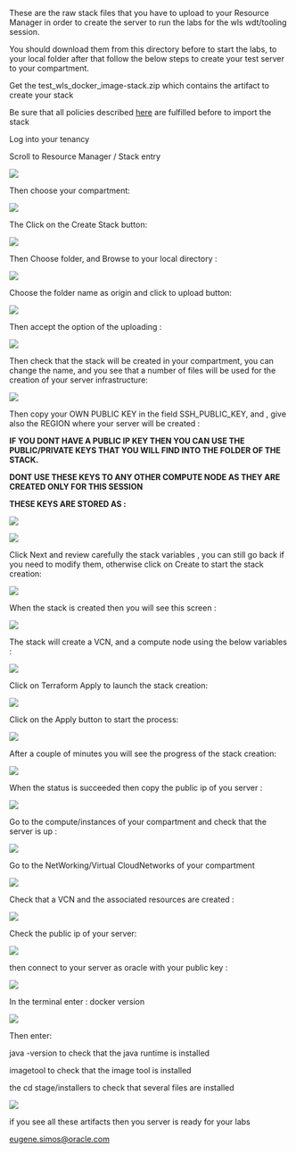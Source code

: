 

These are the raw stack files that you have to upload to your Resource Manager in order to create the server to run the labs for the wls wdt/tooling session.

You should download them from this directory before to start the labs, to your local folder after that follow the below steps to create your test server to your compartment.

Get the test_wls_docker_image-stack.zip which contains the artifact to create your stack





Be sure that all policies described [here](https://docs.cloud.oracle.com/en-us/iaas/Content/Identity/Tasks/managingstacksandjobs.htm#Policies_for_Managing_Stacks_and_Jobs) are fulfilled before to import the stack



Log into your tenancy 

Scroll to Resource Manager / Stack entry

![](../WLS_deploy_scripts/images/2020-11-09_13-05-58.jpg)

Then choose your compartment:

![](../WLS_deploy_scripts/images/RM-2.jpg)

The Click on the Create Stack button:

![](../WLS_deploy_scripts/images/RM-3.jpg)



Then Choose folder, and Browse to your local directory :

![](../WLS_deploy_scripts/images/RM-4.jpg)



Choose the folder name as origin and click to upload button:

![](../WLS_deploy_scripts/images/RM-5.jpg)



Then accept the option of the uploading :

![](../WLS_deploy_scripts/images/RM-6.jpg)



Then check that the stack will be created in your compartment, you can change the name, and you see that a number of files will be used for the creation of your server infrastructure:

![](../WLS_deploy_scripts/images/RM-7.jpg)



Then copy your OWN PUBLIC KEY in the field SSH_PUBLIC_KEY, and , give also the REGION where your server will be created :

**IF YOU DONT HAVE A PUBLIC IP KEY THEN YOU CAN USE THE PUBLIC/PRIVATE KEYS THAT YOU WILL FIND INTO THE FOLDER OF THE STACK.**

**DONT USE THESE KEYS TO ANY OTHER COMPUTE NODE AS THEY ARE CREATED ONLY FOR THIS SESSION**

**THESE KEYS ARE STORED AS :**

![](../WLS_deploy_scripts/images/lab-keys.jpg)


![](../WLS_deploy_scripts/images/RM-8.jpg)

Click Next and review carefully the stack variables , you can still go back if you need to modify them, otherwise click on Create to start the stack creation:



![](../WLS_deploy_scripts/images/RM-9.jpg)



When the stack is created then you will see this screen :

![](../WLS_deploy_scripts/images/RM-10.jpg)



The stack will create a VCN, and a compute node using the below variables :

![](../WLS_deploy_scripts/images/RM-11.jpg)



Click on Terraform Apply to launch the stack creation:



![](../WLS_deploy_scripts/images/RM-12.jpg)



Click on the Apply button to start the process:

![](../WLS_deploy_scripts/images/RM-13.jpg)


After a couple of minutes you will see the progress of the stack creation:

![](../WLS_deploy_scripts/images/RM-14.jpg)



When the status is succeeded then copy the public ip of you server :

![](../WLS_deploy_scripts/images/RM-15.jpg)


Go to the compute/instances of your compartment and check that the server is up :

![](../WLS_deploy_scripts/images/RM-16.jpg)



Go to the NetWorking/Virtual CloudNetworks of your compartment

![](../WLS_deploy_scripts/images/RM-17.jpg)

Check that a VCN and the associated resources are created :

![](../WLS_deploy_scripts/images/RM-18.jpg)



Check the public ip of your server:

![](../WLS_deploy_scripts/images/RM-19.jpg)



then connect to your server as oracle with your public key  :

![](../WLS_deploy_scripts/images/RM-20.jpg)


In the terminal enter : docker version

![](../WLS_deploy_scripts/images/RM-21.jpg)



Then enter:

 java -version to check that the java runtime is installed

imagetool to check that the image tool is installed 

the cd stage/installers to check that several files are installed 

![](../WLS_deploy_scripts/images/RM-22.jpg)


if you see all these artifacts then you server is ready for your labs

eugene.simos@oracle.com